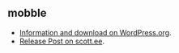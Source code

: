 ## mobble

* [Information and download on WordPress.org](http://wordpress.org/extend/plugins/mobble/).
* [Release Post on scott.ee](http://scott.ee/journal/mobble/).

